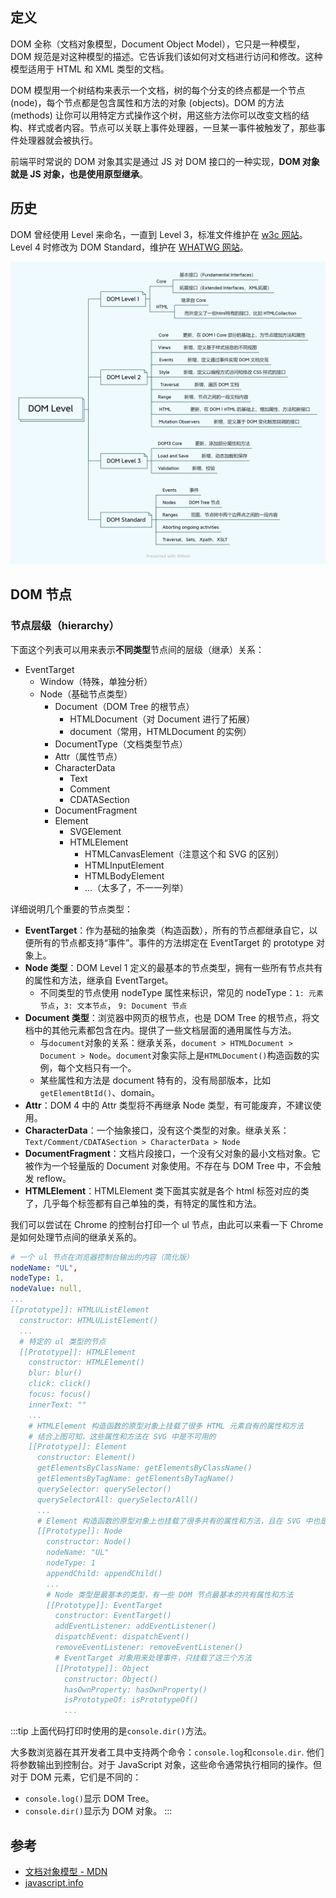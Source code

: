 ## 定义

DOM 全称（文档对象模型，Document Object Model），它只是一种模型，DOM 规范是对这种模型的描述。它告诉我们该如何对文档进行访问和修改。这种模型适用于 HTML 和 XML 类型的文档。

DOM 模型用一个树结构来表示一个文档，树的每个分支的终点都是一个节点 (node)，每个节点都是包含属性和方法的对象 (objects)。DOM 的方法 (methods) 让你可以用特定方式操作这个树，用这些方法你可以改变文档的结构、样式或者内容。节点可以关联上事件处理器，一旦某一事件被触发了，那些事件处理器就会被执行。

前端平时常说的 DOM 对象其实是通过 JS 对 DOM 接口的一种实现，**DOM 对象就是 JS 对象，也是使用原型继承**。

## 历史

DOM 曾经使用 Level 来命名，一直到 Level 3，标准文件维护在 [w3c 网站](https://www.w3.org/TR/?title=dom)。Level 4 时修改为 DOM Standard，维护在 [WHATWG 网站](https://dom.spec.whatwg.org/)。

![](../../images/web-api/DOM-Level.png)

## DOM 节点

### 节点层级（hierarchy）

下面这个列表可以用来表示**不同类型**节点间的层级（继承）关系：

- EventTarget
  - Window（特殊，单独分析）
  - Node（基础节点类型）
    - Document（DOM Tree 的根节点）
      - HTMLDocument（对 Document 进行了拓展）
      - document（常用，HTMLDocument 的实例）
    - DocumentType（文档类型节点）
    - Attr（属性节点）
    - CharacterData
      - Text
      - Comment
      - CDATASection
    - DocumentFragment
    - Element
      - SVGElement
      - HTMLElement
        - HTMLCanvasElement（注意这个和 SVG 的区别）
        - HTMLInputElement
        - HTMLBodyElement
        - ...（太多了，不一一列举）

详细说明几个重要的节点类型：

- **EventTarget**：作为基础的抽象类（构造函数），所有的节点都继承自它，以便所有的节点都支持“事件”。事件的方法绑定在 EventTarget 的 prototype 对象上。
- **Node 类型**：DOM Level 1 定义的最基本的节点类型，拥有一些所有节点共有的属性和方法，继承自 EventTarget。
  - 不同类型的节点使用 nodeType 属性来标识，常见的 nodeType：`1: 元素节点`，`3: 文本节点`， `9: Document 节点`
- **Document 类型**：浏览器中网页的根节点，也是 DOM Tree 的根节点，将文档中的其他元素都包含在内。提供了一些文档层面的通用属性与方法。
  - 与`document`对象的关系：继承关系，`document > HTMLDocument > Document > Node`。`document`对象实际上是`HTMLDocument()`构造函数的实例，每个文档只有一个。
  - 某些属性和方法是 document 特有的，没有局部版本，比如`getElementBtId()`、domain。
- **Attr**：DOM 4 中的 Attr 类型将不再继承 Node 类型，有可能废弃，不建议使用。
- **CharacterData**：一个抽象接口，没有这个类型的对象。继承关系：`Text/Comment/CDATASection > CharacterData > Node`
- **DocumentFragment**：文档片段接口，一个没有父对象的最小文档对象。它被作为一个轻量版的 Document 对象使用。不存在与 DOM Tree 中，不会触发 reflow。
- **HTMLElement**：HTMLElement 类下面其实就是各个 html 标签对应的类了，几乎每个标签都有自己单独的类，有特定的属性和方法。

我们可以尝试在 Chrome 的控制台打印一个 ul 节点，由此可以来看一下 Chrome 是如何处理节点间的继承关系的。

```yaml
# 一个 ul 节点在浏览器控制台输出的内容（简化版）
nodeName: "UL",
nodeType: 1,
nodeValue: null,
...
[[prototype]]: HTMLUListElement
  constructor: HTMLUListElement()
  ...
  # 特定的 ul 类型的节点
  [[Prototype]]: HTMLElement
    constructor: HTMLElement()
    blur: blur()
    click: click()
    focus: focus()
    innerText: ""
    ...
    # HTMLElement 构造函数的原型对象上挂载了很多 HTML 元素自有的属性和方法
    # 结合上图可知，这些属性和方法在 SVG 中是不可用的
    [[Prototype]]: Element
      constructor: Element()
      getElementsByClassName: getElementsByClassName()
      getElementsByTagName: getElementsByTagName()
      querySelector: querySelector()
      querySelectorAll: querySelectorAll()
      ...
      # Element 构造函数的原型对象上也挂载了很多共有的属性和方法，且在 SVG 中也是可用的
      [[Prototype]]: Node
        constructor: Node()
        nodeName: "UL"
        nodeType: 1
        appendChild: appendChild()
        ...
        # Node 类型是最基本的类型，有一些 DOM 节点最基本的共有属性和方法
        [[Prototype]]: EventTarget
          constructor: EventTarget()
          addEventListener: addEventListener()
          dispatchEvent: dispatchEvent()
          removeEventListener: removeEventListener()
          # EventTarget 对象用来处理事件，只挂载了这三个方法
          [[Prototype]]: Object
            constructor: Object()
            hasOwnProperty: hasOwnProperty()
            isPrototypeOf: isPrototypeOf()
            ...
```

:::tip
上面代码打印时使用的是`console.dir()`方法。

大多数浏览器在其开发者工具中支持两个命令：`console.log`和`console.dir`. 他们将参数输出到控制台。对于 JavaScript 对象，这些命令通常执行相同的操作。但对于 DOM 元素，它们是不同的：

- `console.log()`显示 DOM Tree。
- `console.dir()`显示为 DOM 对象。
:::

## 参考

- [文档对象模型 - MDN](https://developer.mozilla.org/zh-CN/docs/Web/API/Document_Object_Model)
- [javascript.info](https://javascript.info/basic-dom-node-properties#dom-node-classes)